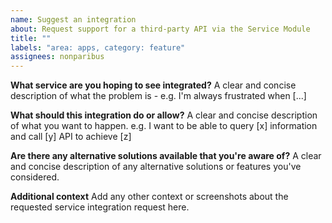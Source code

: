 ```yaml
---
name: Suggest an integration
about: Request support for a third-party API via the Service Module
title: ""
labels: "area: apps, category: feature"
assignees: nonparibus
---
```


**What service are you hoping to see integrated?**
A clear and concise description of what the problem is - e.g. I'm always frustrated when [...]

**What should this integration do or allow?**
A clear and concise description of what you want to happen. e.g. I want to be able to query [x] information and call [y] API to achieve [z]

**Are there any alternative solutions available that you're aware of?**
A clear and concise description of any alternative solutions or features you've considered.

**Additional context**
Add any other context or screenshots about the requested service integration request here.
